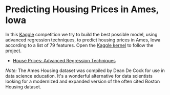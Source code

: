 # Predicting Housing Prices in Ames, Iowa

In this [Kaggle](https://www.kaggle.com/) competition we try to build the best possible model, using advanced regression techniques, to predict housing prices in Ames, Iowa according to a list of 79 features. Open the [Kaggle kernel](https://github.com/mstykow/iowa_homes/blob/master/kernels/kernel.ipynb) to follow the project.

* [House Prices: Advanced Regression Techniques](https://www.kaggle.com/c/house-prices-advanced-regression-techniques)

*Note:* The Ames Housing dataset was compiled by Dean De Cock for use in data science education. It's a wonderful alternative for data scientists looking for a modernized and expanded version of the often cited Boston Housing dataset. 
